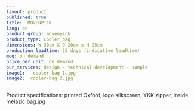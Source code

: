 ```yaml
---
layout: product
published: true
title:  MÖVENPICK
lang: en
product_group: movenpick
product_type: Cooler bag
dimensions: W 30cm X D 20cm x H 25cm
production_leadtime: 25 days (indicative leadtime)
moq: on demand
price_per_unit: on demand
our_services: design - technical development - sample
image1:   cooler-bag-1.jpg
image2:  cooler-bag-2.jpg
---
```

Product specifications: printed Oxford, logo silkscreen, YKK zipper, inside melazic bag.jpg

